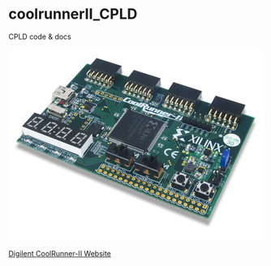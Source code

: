 # coolrunnerII_CPLD
CPLD code &amp; docs

![coolrunnerII-image](image.png)

[Digilent CoolRunner-II Website](https://reference.digilentinc.com/reference/programmable-logic/coolrunner-ii/start)
